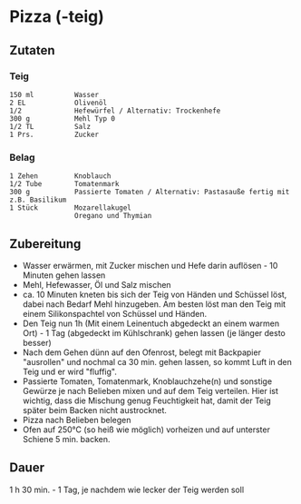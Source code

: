 # Pizza (-teig)

## Zutaten
### Teig
    150 ml          Wasser  
    2 EL            Olivenöl
    1/2             Hefewürfel / Alternativ: Trockenhefe
    300 g           Mehl Typ 0
    1/2 TL          Salz
    1 Prs.          Zucker

### Belag  
    1 Zehen         Knoblauch
    1/2 Tube        Tomatenmark
    300 g           Passierte Tomaten / Alternativ: Pastasauße fertig mit z.B. Basilikum
    1 Stück         Mozarellakugel
                    Oregano und Thymian

## Zubereitung
- Wasser erwärmen, mit Zucker mischen und Hefe darin auflösen - 10 Minuten gehen lassen
- Mehl, Hefewasser, Öl und Salz mischen
- ca. 10 Minuten kneten bis sich der Teig von Händen und Schüssel löst, dabei nach Bedarf Mehl hinzugeben. Am besten löst man den Teig mit einem Silikonspachtel von Schüssel und Händen.
- Den Teig nun 1h (Mit einem Leinentuch abgedeckt an einem warmen Ort) - 1 Tag (abgedeckt im Kühlschrank) gehen lassen (je länger desto besser)
- Nach dem Gehen dünn auf den Ofenrost, belegt mit Backpapier "ausrollen" und nochmal ca 30 min. gehen lassen, so kommt Luft in den Teig und er wird "fluffig".
- Passierte Tomaten, Tomatenmark, Knoblauchzehe(n) und sonstige Gewürze je nach Belieben mixen und auf dem Teig verteilen. Hier ist wichtig, dass die Mischung genug Feuchtigkeit hat, damit der Teig später beim Backen nicht austrocknet. 
- Pizza nach Belieben belegen
- Ofen auf 250°C (so heiß wie möglich) vorheizen und auf unterster Schiene 5 min. backen.

## Dauer
1 h 30 min. - 1 Tag, je nachdem wie lecker der Teig werden soll
